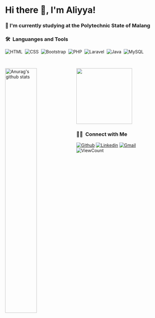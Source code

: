 # Hi there 👋, I'm Aliyya!

### 🔭 I'm currently studying at the Polytechnic State of Malang

### 🛠 &nbsp;Languanges and Tools
![HTML](https://img.shields.io/badge/-HTML-F0F8FF?style=flat&logo=HTML5)&nbsp;
![CSS](https://img.shields.io/badge/-CSS-F0F8FF?style=flat&logo=CSS3&logoColor=1572B6)&nbsp;
![Bootstrap](https://img.shields.io/badge/-Bootstrap-F0F8FF?style=flat&logo=bootstrap&logoColor=563D7C)&nbsp;
![PHP](https://img.shields.io/badge/-PHP-F0F8FF?style=flat&logo=PHP)&nbsp;
![Laravel](https://img.shields.io/badge/-Laravel-F0F8FF?style=flat&logo=laravel)&nbsp;
![Java](https://img.shields.io/badge/-Java-F0F8FF?style=flat&logo=Java&logoColor=FFA518)&nbsp;
![MySQL](https://img.shields.io/badge/-MySQL-F0F8FF?style=flat&logo=MySQL)&nbsp;

<br>
<p>
    <img width="45%" align="left" src="https://github-readme-stats.anuraghazra1.vercel.app/api?username=aliyyaps&show_icons=true&include_all_commits=true&&theme=material" alt="Anurag's github stats" /> 
    <img src="https://github-readme-stats.vercel.app/api/top-langs/?username=aliyyaps&layout=compact" height=180 />
</p>

### 🤝🏻 &nbsp;Connect with Me

[![Github](https://img.shields.io/badge/-Github-000?style=flat&logo=Github&logoColor=white)](https://github.com/aliyyaps)
[![Linkedin](https://img.shields.io/badge/-LinkedIn-blue?style=flat&logo=Linkedin&logoColor=white)](https://www.linkedin.com/in/aliyya-putri-a8aaa8221/)
[![Gmail](https://img.shields.io/badge/-Gmail-c14438?style=flat&logo=Gmail&logoColor=white)](mailto:aliyyaps08y@gmail.com)
<img alt="ViewCount" src="https://views.whatilearened.today/views/github/fadilahonespot/fadilahonespot.svg" />

<!--
**aliyyaps/aliyyaps** is a ✨ _special_ ✨ repository because its `README.md` (this file) appears on your GitHub profile.

Here are some ideas to get you started:

- 🔭 I’m currently working on ...
- 🌱 I’m currently learning ...
- 👯 I’m looking to collaborate on ...
- 🤔 I’m looking for help with ...
- 💬 Ask me about ...
- 📫 How to reach me: ...
- 😄 Pronouns: ...
- ⚡ Fun fact: ...
-->
